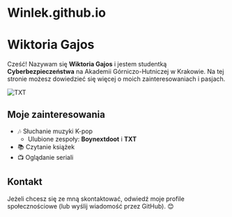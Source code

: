 # Winlek.github.io

# Wiktoria Gajos

Cześć! Nazywam się **Wiktoria Gajos** i jestem studentką **Cyberbezpieczeństwa** na Akademii Górniczo-Hutniczej w Krakowie. Na tej stronie możesz dowiedzieć się więcej o moich zainteresowaniach i pasjach.

![TXT](assets/images/TXT.jpg)

## Moje zainteresowania

- 🎶 Słuchanie muzyki K-pop
  - Ulubione zespoły: **Boynextdoot** i **TXT**
- 📚 Czytanie książek
- 📺 Oglądanie seriali

## Kontakt

Jeżeli chcesz się ze mną skontaktować, odwiedź moje profile społecznościowe (lub wyślij wiadomość przez GitHub). 😊
